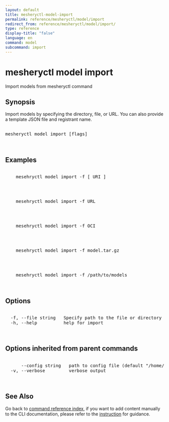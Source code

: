 ```yaml
---
layout: default
title: mesheryctl-model-import
permalink: reference/mesheryctl/model/import
redirect_from: reference/mesheryctl/model/import/
type: reference
display-title: "false"
language: en
command: model
subcommand: import
---
```


# mesheryctl model import

Import models from mesheryctl command

## Synopsis

Import models by specifying the directory, file, or URL. You can also provide a template JSON file and registrant name.
<pre class='codeblock-pre'>
<div class='codeblock'>
mesheryctl model import [flags]

</div>
</pre> 

## Examples

<pre class='codeblock-pre'>
<div class='codeblock'>
	mesehryctl model import -f [ URI ]

</div>
</pre> 

<pre class='codeblock-pre'>
<div class='codeblock'>
	mesehryctl model import -f URL 

</div>
</pre> 

<pre class='codeblock-pre'>
<div class='codeblock'>
	mesehryctl model import -f OCI 

</div>
</pre> 

<pre class='codeblock-pre'>
<div class='codeblock'>
	mesehryctl model import -f model.tar.gz 

</div>
</pre> 

<pre class='codeblock-pre'>
<div class='codeblock'>
	mesehryctl model import -f /path/to/models

</div>
</pre> 

## Options

<pre class='codeblock-pre'>
<div class='codeblock'>
  -f, --file string   Specify path to the file or directory
  -h, --help          help for import

</div>
</pre>

## Options inherited from parent commands

<pre class='codeblock-pre'>
<div class='codeblock'>
      --config string   path to config file (default "/home/runner/.meshery/config.yaml")
  -v, --verbose         verbose output

</div>
</pre>

## See Also

Go back to [command reference index](/reference/mesheryctl/), if you want to add content manually to the CLI documentation, please refer to the [instruction](/project/contributing/contributing-cli#preserving-manually-added-documentation) for guidance.
